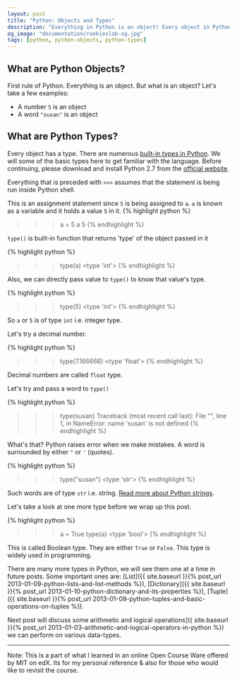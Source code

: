 ```yaml
---
layout: post
title: "Python: Objects and Types"
description: "Everything in Python is an object! Every object in Python has a type. This post discusses some of them with examples"
og_image: "documentation/rookieslab-og.jpg"
tags: [python, python-objects, python-types]
---
```


## What are Python Objects?

First rule of Python. Everything is an object. But what is an object?
Let's take a few examples:

 * A number `5` is an object
 * A word `"susan"` is an object

## What are Python Types?

Every object has a type. There are numerous [built-in types in Python](https://docs.python.org/2/library/types.html).
We will some of the basic types here to get familiar with the language. Before continuing, please download and install Python 2.7 from the [official website](https://www.python.org/download/releases/2.7/).

Everything that is preceded with `>>>` assumes that the statement is being run inside Python shell.

This is an assignment statement since `5` is being assigned to `a`. `a` is known as a variable and it holds a value `5` in it.
{% highlight python %}
>>> a = 5
>>> a
5
{% endhighlight %}

`type()` is built-in function that returns 'type' of the object passed in it

{% highlight python %}
>>> type(a)
<type 'int'>
{% endhighlight %}

Also, we can directly pass value to `type()` to know that value's type.

{% highlight python %}
>>> type(5)
<type 'int'>
{% endhighlight %}

So `a` or `5` is of type `int` i.e. integer type.

Let's try a decimal number.

{% highlight python %}
>>> type(7.166666)
<type 'float'>
{% endhighlight %}

Decimal numbers are called `float` type.

Let's try and pass a word to `type()`

{% highlight python %}
>>> type(susan)
Traceback (most recent call last):
  File "<stdin>", line 1, in <module>
NameError: name 'susan' is not defined
{% endhighlight %}

What's that? Python raises error when we make mistakes. A word is surrounded by either `"` or `'` (quotes).

{% highlight python %}
>>> type("susan")
<type 'str'>
{% endhighlight %}

Such words are of type `str` i.e. string. [Read more about Python strings](#).

Let's take a look at one more type before we wrap up this post.

{% highlight python %}
>>> a = True
>>> type(a)
<type 'bool'>
{% endhighlight %}

This is called Boolean type. They are either `True` or `False`. This type is widely used in programming.

There are many more types in Python, we will see them one at a time in future posts. Some important ones are: [List]({{ site.baseurl }}{% post_url 2013-01-09-python-lists-and-list-methods %}), [Dictionary]({{ site.baseurl }}{% post_url 2013-01-10-python-dictionary-and-its-properties %}), [Tuple]({{ site.baseurl }}{% post_url 2013-01-09-python-tuples-and-basic-operations-on-tuples %}).

Next post will discuss some arithmetic and logical operations]({ site.baseurl }}{% post_url 2013-01-03-arithmetic-and-logical-operators-in-python %}) we can perform on various data-types.

---

Note:
This is a part of what I learned in an online Open Course Ware offered by MIT on edX.
Its for my personal reference & also for those who would like to revisit the course.
